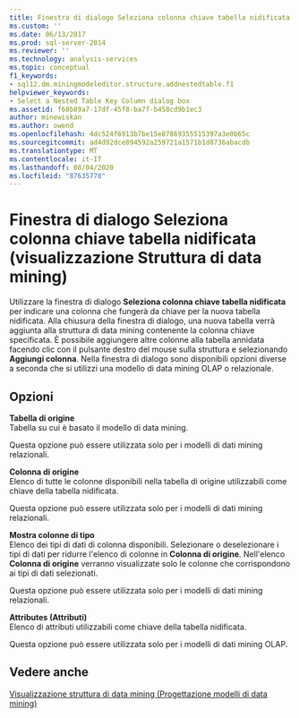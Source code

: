 ```yaml
---
title: Finestra di dialogo Seleziona colonna chiave tabella nidificata (visualizzazione struttura di data mining) | Microsoft Docs
ms.custom: ''
ms.date: 06/13/2017
ms.prod: sql-server-2014
ms.reviewer: ''
ms.technology: analysis-services
ms.topic: conceptual
f1_keywords:
- sql12.dm.miningmodeleditor.structure.addnestedtable.f1
helpviewer_keywords:
- Select a Nested Table Key Column dialog box
ms.assetid: f68b89a7-17df-45f8-ba7f-b458cd9b1ec3
author: minewiskan
ms.author: owend
ms.openlocfilehash: 4dc524f6913b7be15e87869355515397a3e0b65c
ms.sourcegitcommit: ad4d92dce894592a259721a1571b1d8736abacdb
ms.translationtype: MT
ms.contentlocale: it-IT
ms.lasthandoff: 08/04/2020
ms.locfileid: "87635778"
---
```

# <a name="select-a-nested-table-key-column-dialog-box-mining-structure-view"></a>Finestra di dialogo Seleziona colonna chiave tabella nidificata (visualizzazione Struttura di data mining)
  Utilizzare la finestra di dialogo **Seleziona colonna chiave tabella nidificata** per indicare una colonna che fungerà da chiave per la nuova tabella nidificata. Alla chiusura della finestra di dialogo, una nuova tabella verrà aggiunta alla struttura di data mining contenente la colonna chiave specificata. È possibile aggiungere altre colonne alla tabella annidata facendo clic con il pulsante destro del mouse sulla struttura e selezionando **Aggiungi colonna**. Nella finestra di dialogo sono disponibili opzioni diverse a seconda che si utilizzi una modello di data mining OLAP o relazionale.  
  
## <a name="options"></a>Opzioni  
 **Tabella di origine**  
 Tabella su cui è basato il modello di data mining.  
  
 Questa opzione può essere utilizzata solo per i modelli di dati mining relazionali.  
  
 **Colonna di origine**  
 Elenco di tutte le colonne disponibili nella tabella di origine utilizzabili come chiave della tabella nidificata.  
  
 Questa opzione può essere utilizzata solo per i modelli di dati mining relazionali.  
  
 **Mostra colonne di tipo**  
 Elenco dei tipi di dati di colonna disponibili. Selezionare o deselezionare i tipi di dati per ridurre l'elenco di colonne in **Colonna di origine**. Nell'elenco **Colonna di origine** verranno visualizzate solo le colonne che corrispondono ai tipi di dati selezionati.  
  
 Questa opzione può essere utilizzata solo per i modelli di dati mining relazionali.  
  
 **Attributes (Attributi)**  
 Elenco di attributi utilizzabili come chiave della tabella nidificata.  
  
 Questa opzione può essere utilizzata solo per i modelli di dati mining OLAP.  
  
## <a name="see-also"></a>Vedere anche  
 [Visualizzazione struttura di data mining &#40;Progettazione modelli di data mining&#41;](mining-structure-view-data-mining-model-designer.md)  
  
  
